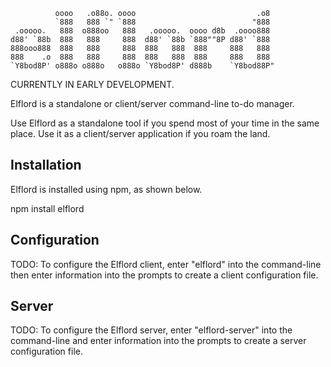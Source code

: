               oooo   .o88o. oooo                           .o8  
              `888   888 `" `888                          "888  
     .ooooo.   888  o888oo   888   .ooooo.  oooo d8b  .oooo888  
    d88' `88b  888   888     888  d88' `88b `888""8P d88' `888  
    888ooo888  888   888     888  888   888  888     888   888  
    888    .o  888   888     888  888   888  888     888   888  
    `Y8bod8P' o888o o888o   o888o `Y8bod8P' d888b    `Y8bod88P" 

CURRENTLY IN EARLY DEVELOPMENT.

Elflord is a standalone or client/server command-line to-do manager.

Use Elflord as a standalone tool if you spend most of your time in the same
place. Use it as a client/server application if you roam the land.

## Installation

Elflord is installed using npm, as shown below.

  npm install elflord

## Configuration

TODO: To configure the Elflord client, enter "elflord" into the command-line
then enter information into the prompts to create a client configuration file.

## Server

TODO: To configure the Elflord server, enter "elflord-server" into the
command-line and enter information into the prompts to create a server
configuration file.
